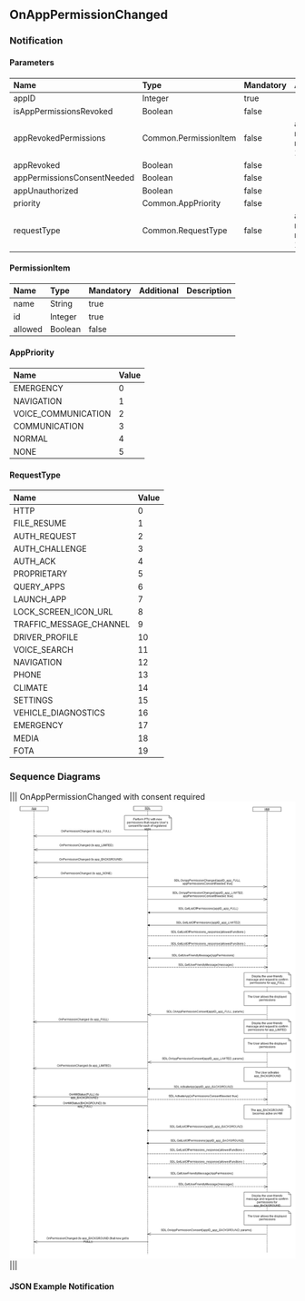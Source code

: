 ## OnAppPermissionChanged


### Notification

#### Parameters

|Name|Type|Mandatory|Additional|Description|
|:---|:---|:--------|:---------|:----------|
|appID|Integer|true|||
|isAppPermissionsRevoked|Boolean|false|||
|appRevokedPermissions|Common.PermissionItem|false|array: true<br>minsize: 1<br>maxsize: 100||
|appRevoked|Boolean|false|||
|appPermissionsConsentNeeded|Boolean|false|||
|appUnauthorized|Boolean|false|||
|priority|Common.AppPriority|false|||
|requestType|Common.RequestType|false|array: true<br>minsize: 0<br>maxsize: 100||

#### PermissionItem

|Name|Type|Mandatory|Additional|Description|
|:---|:---|:--------|:---------|:----------|
|name|String|true|||
|id|Integer|true|||
|allowed|Boolean|false|||

#### AppPriority

|Name|Value|
|:---|:----|
|EMERGENCY|0|
|NAVIGATION|1|
|VOICE_COMMUNICATION|2|
|COMMUNICATION|3|
|NORMAL|4|
|NONE|5|

#### RequestType

|Name|Value|
|:---|:----|
|HTTP|0|
|FILE_RESUME|1|
|AUTH_REQUEST|2|
|AUTH_CHALLENGE|3|
|AUTH_ACK|4|
|PROPRIETARY|5|
|QUERY_APPS|6|
|LAUNCH_APP|7|
|LOCK_SCREEN_ICON_URL|8|
|TRAFFIC_MESSAGE_CHANNEL|9|
|DRIVER_PROFILE|10|
|VOICE_SEARCH|11|
|NAVIGATION|12|
|PHONE|13|
|CLIMATE|14|
|SETTINGS|15|
|VEHICLE_DIAGNOSTICS|16|
|EMERGENCY|17|
|MEDIA|18|
|FOTA|19|

### Sequence Diagrams
|||
OnAppPermissionChanged with consent required
![OnAppPermissionChanged](./assets/OnAppPermissionChanged.png)
|||

#### JSON Example Notification
```json

```
